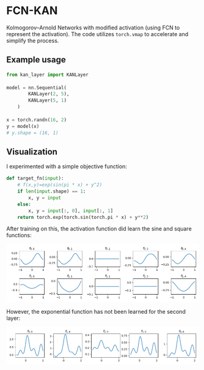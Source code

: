 # FCN-KAN
Kolmogorov–Arnold Networks with modified activation (using FCN to represent the activation). The code utilizes `torch.vmap` to accelerate and simplify the process.

## Example usage

```python
from kan_layer import KANLayer

model = nn.Sequential(
        KANLayer(2, 5),
        KANLayer(5, 1)
    )

x = torch.randn(16, 2)
y = model(x)
# y.shape = (16, 1)
```

## Visualization

I experimented with a simple objective function:

```python
def target_fn(input):
    # f(x,y)=exp(sin(pi * x) + y^2)
    if len(input.shape) == 1:
        x, y = input
    else:
        x, y = input[:, 0], input[:, 1]
    return torch.exp(torch.sin(torch.pi * x) + y**2)
```

After training on this, the activation function did learn the sine and square functions:

![](layer_0.png)

However, the exponential function has not been learned for the second layer:

![](layer_1.png)
```
```